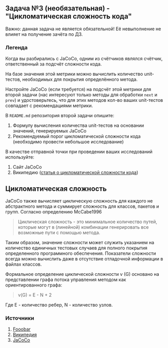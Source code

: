 ## Задача №3 (необязательная) - "Цикломатическая сложность кода"

Важно: данная задача не является обязательной! Её невыполнение не влияет на получение зачёта по ДЗ.

### Легенда

Когда вы разбирались с JaCoCo, одним из счётчиков являлся счётчик, ответственный за подсчёт сложности кода.

На базе значения этой метрики можно вычислить количество unit-тестов, необходимых для покрытия определённого метода.

Настройте JaCoCo (если требуется) на подсчёт этой метрики для второй задачи (нас интересуют только методы для обработки `next` и `prev`) и удостоверьтесь, что для этих методов кол-во ваших unit-тестов совпадает с рекомендациями метрики.

В `README.md` репозитория второй задачи опишите:
1. Формулу вычисления количества unit-тестов на основании значений, генерируемых JaCoCo
1. Рекомендуемый порог цикломатической сложности кода (необходимо провести небольшое исследование)

В качестве отправной точки при проведении ваших исследований используйте:
1. Сайт JaCoCo
1. Википедию ([статья о цикломатической сложности кода](https://ru.wikipedia.org/wiki/%D0%A6%D0%B8%D0%BA%D0%BB%D0%BE%D0%BC%D0%B0%D1%82%D0%B8%D1%87%D0%B5%D1%81%D0%BA%D0%B0%D1%8F_%D1%81%D0%BB%D0%BE%D0%B6%D0%BD%D0%BE%D1%81%D1%82%D1%8C))


## Цикломатическая сложность

JaCoCo также вычисляет циклическую сложность для каждого не абстрактного метода и суммирует сложность для классов, пакетов и групп. 
Согласно определению McCabe1996
> Циклическая сложность - это минимальное количество путей, которые могут в (линейной) комбинации генерировать все возможные пути с помощью метода.

Таким образом, значение сложности может служить указанием на количество единичных тестовых случаев для полного покрытия определенного программного обеспечения. Показатели сложности всегда можно вычислить даже в отсутствие отладочной информации в файлах классов.

Формальное определение циклической сложности v (G) основано на представлении графа потока управления методом как ориентированного графа:

> v(G) = E - N + 2 

Где E - количество ребер, N - количество узлов. 

### Источники
1. [Fooobar](comhttps://fooobar.com/questions/5213571/unit-testing-how-to-calculate-the-line-coverage-using-jacoco)
1. [Википедия](https://ru.wikipedia.org/wiki/Цикломатическая_сложность#cite_ref-2)
1. [JaCoCo](https://www.jacoco.org/jacoco/trunk/doc/counters.html)
